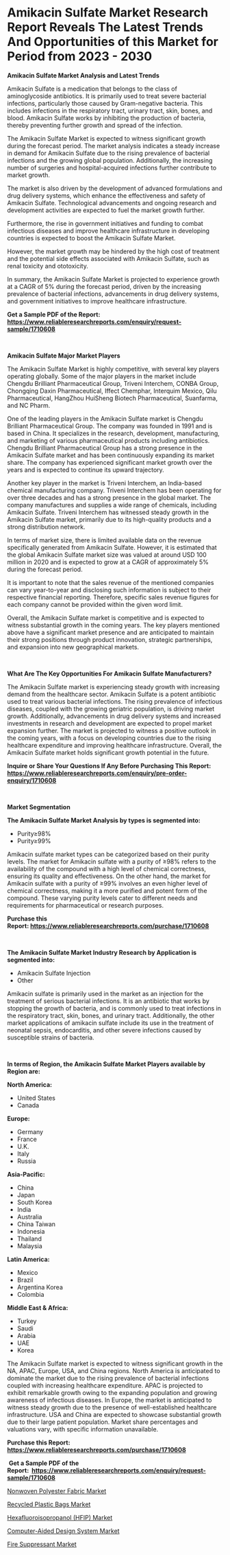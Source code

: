 <p><h1>Amikacin Sulfate Market Research Report Reveals The Latest Trends And Opportunities of this Market for Period from 2023 - 2030</h1></p><p><strong>Amikacin Sulfate Market Analysis and Latest Trends</strong></p>
<p><p>Amikacin Sulfate is a medication that belongs to the class of aminoglycoside antibiotics. It is primarily used to treat severe bacterial infections, particularly those caused by Gram-negative bacteria. This includes infections in the respiratory tract, urinary tract, skin, bones, and blood. Amikacin Sulfate works by inhibiting the production of bacteria, thereby preventing further growth and spread of the infection.</p><p>The Amikacin Sulfate Market is expected to witness significant growth during the forecast period. The market analysis indicates a steady increase in demand for Amikacin Sulfate due to the rising prevalence of bacterial infections and the growing global population. Additionally, the increasing number of surgeries and hospital-acquired infections further contribute to market growth.</p><p>The market is also driven by the development of advanced formulations and drug delivery systems, which enhance the effectiveness and safety of Amikacin Sulfate. Technological advancements and ongoing research and development activities are expected to fuel the market growth further.</p><p>Furthermore, the rise in government initiatives and funding to combat infectious diseases and improve healthcare infrastructure in developing countries is expected to boost the Amikacin Sulfate Market.</p><p>However, the market growth may be hindered by the high cost of treatment and the potential side effects associated with Amikacin Sulfate, such as renal toxicity and ototoxicity.</p><p>In summary, the Amikacin Sulfate Market is projected to experience growth at a CAGR of 5% during the forecast period, driven by the increasing prevalence of bacterial infections, advancements in drug delivery systems, and government initiatives to improve healthcare infrastructure.</p></p>
<p><strong>Get a Sample PDF of the Report:&nbsp; <a href="https://www.reliableresearchreports.com/enquiry/request-sample/1710608">https://www.reliableresearchreports.com/enquiry/request-sample/1710608</a></strong></p>
<p>&nbsp;</p>
<p><strong>Amikacin Sulfate Major Market Players</strong></p>
<p><p>The Amikacin Sulfate Market is highly competitive, with several key players operating globally. Some of the major players in the market include Chengdu Brilliant Pharmaceutical Group, Triveni Interchem, CONBA Group, Chongqing Daxin Pharmaceutical, Iffect Chemphar, Interquim Mexico, Qilu Pharmaceutical, HangZhou HuiSheng Biotech Pharmaceutical, Suanfarma, and NC Pharm.</p><p>One of the leading players in the Amikacin Sulfate market is Chengdu Brilliant Pharmaceutical Group. The company was founded in 1991 and is based in China. It specializes in the research, development, manufacturing, and marketing of various pharmaceutical products including antibiotics. Chengdu Brilliant Pharmaceutical Group has a strong presence in the Amikacin Sulfate market and has been continuously expanding its market share. The company has experienced significant market growth over the years and is expected to continue its upward trajectory.</p><p>Another key player in the market is Triveni Interchem, an India-based chemical manufacturing company. Triveni Interchem has been operating for over three decades and has a strong presence in the global market. The company manufactures and supplies a wide range of chemicals, including Amikacin Sulfate. Triveni Interchem has witnessed steady growth in the Amikacin Sulfate market, primarily due to its high-quality products and a strong distribution network.</p><p>In terms of market size, there is limited available data on the revenue specifically generated from Amikacin Sulfate. However, it is estimated that the global Amikacin Sulfate market size was valued at around USD 100 million in 2020 and is expected to grow at a CAGR of approximately 5% during the forecast period.</p><p>It is important to note that the sales revenue of the mentioned companies can vary year-to-year and disclosing such information is subject to their respective financial reporting. Therefore, specific sales revenue figures for each company cannot be provided within the given word limit.</p><p>Overall, the Amikacin Sulfate market is competitive and is expected to witness substantial growth in the coming years. The key players mentioned above have a significant market presence and are anticipated to maintain their strong positions through product innovation, strategic partnerships, and expansion into new geographical markets.</p></p>
<p>&nbsp;</p>
<p><strong>What Are The Key Opportunities For Amikacin Sulfate Manufacturers?</strong></p>
<p><p>The Amikacin Sulfate market is experiencing steady growth with increasing demand from the healthcare sector. Amikacin Sulfate is a potent antibiotic used to treat various bacterial infections. The rising prevalence of infectious diseases, coupled with the growing geriatric population, is driving market growth. Additionally, advancements in drug delivery systems and increased investments in research and development are expected to propel market expansion further. The market is projected to witness a positive outlook in the coming years, with a focus on developing countries due to the rising healthcare expenditure and improving healthcare infrastructure. Overall, the Amikacin Sulfate market holds significant growth potential in the future.</p></p>
<p><strong>Inquire or Share Your Questions If Any Before Purchasing This Report: <a href="https://www.reliableresearchreports.com/enquiry/pre-order-enquiry/1710608">https://www.reliableresearchreports.com/enquiry/pre-order-enquiry/1710608</a></strong></p>
<p>&nbsp;</p>
<p><strong>Market Segmentation</strong></p>
<p><strong>The Amikacin Sulfate Market Analysis by types is segmented into:</strong></p>
<p><ul><li>Purity≥98%</li><li>Purity≥99%</li></ul></p>
<p><p>Amikacin sulfate market types can be categorized based on their purity levels. The market for Amikacin sulfate with a purity of ≥98% refers to the availability of the compound with a high level of chemical correctness, ensuring its quality and effectiveness. On the other hand, the market for Amikacin sulfate with a purity of ≥99% involves an even higher level of chemical correctness, making it a more purified and potent form of the compound. These varying purity levels cater to different needs and requirements for pharmaceutical or research purposes.</p></p>
<p><strong>Purchase this Report:&nbsp;<a href="https://www.reliableresearchreports.com/purchase/1710608">https://www.reliableresearchreports.com/purchase/1710608</a></strong></p>
<p>&nbsp;</p>
<p><strong>The Amikacin Sulfate Market Industry Research by Application is segmented into:</strong></p>
<p><ul><li>Amikacin Sulfate Injection</li><li>Other</li></ul></p>
<p><p>Amikacin sulfate is primarily used in the market as an injection for the treatment of serious bacterial infections. It is an antibiotic that works by stopping the growth of bacteria, and is commonly used to treat infections in the respiratory tract, skin, bones, and urinary tract. Additionally, the other market applications of amikacin sulfate include its use in the treatment of neonatal sepsis, endocarditis, and other severe infections caused by susceptible strains of bacteria.</p></p>
<p>&nbsp;</p>
<p><strong>In terms of Region, the Amikacin Sulfate Market Players available by Region are:</strong></p>
<p>
    <p> <strong> North America: </strong>
        <ul>
            <li>United States</li>
            <li>Canada</li>
        </ul>
        </p> 
    <p> <strong> Europe: </strong>
        <ul>
            <li>Germany</li>
            <li>France</li>
            <li>U.K.</li>
            <li>Italy</li>
            <li>Russia</li>
        </ul>
        </p> 
    <p> <strong> Asia-Pacific: </strong>
        <ul>
            <li>China</li>
            <li>Japan</li>
            <li>South Korea</li>
            <li>India</li>
            <li>Australia</li>
            <li>China Taiwan</li>
            <li>Indonesia</li>
            <li>Thailand</li>
            <li>Malaysia</li>
        </ul>
        </p> 
    <p> <strong> Latin America: </strong>
        <ul>
            <li>Mexico</li>
            <li>Brazil</li>
            <li>Argentina Korea</li>
            <li>Colombia</li>
        </ul>
        </p> 
    <p> <strong> Middle East & Africa: </strong>
        <ul>
            <li>Turkey</li>
            <li>Saudi</li>
            <li>Arabia</li>
            <li>UAE</li>
            <li>Korea</li>
        </ul>
    </p>
    </p>
<p><p>The Amikacin Sulfate market is expected to witness significant growth in the NA, APAC, Europe, USA, and China regions. North America is anticipated to dominate the market due to the rising prevalence of bacterial infections coupled with increasing healthcare expenditure. APAC is projected to exhibit remarkable growth owing to the expanding population and growing awareness of infectious diseases. In Europe, the market is anticipated to witness steady growth due to the presence of well-established healthcare infrastructure. USA and China are expected to showcase substantial growth due to their large patient population. Market share percentages and valuations vary, with specific information unavailable.</p></p>
<p><strong>Purchase this Report: <a href="https://www.reliableresearchreports.com/purchase/1710608">https://www.reliableresearchreports.com/purchase/1710608</a></strong></p>
<p>&nbsp;<strong>Get a Sample PDF of the Report:&nbsp;&nbsp;<a href="https://www.reliableresearchreports.com/enquiry/request-sample/1710608">https://www.reliableresearchreports.com/enquiry/request-sample/1710608</a></strong></p>
<p><strong></strong></p>
<p><p><a href="https://www.linkedin.com/pulse/nonwoven-polyester-fabric-market-research-report-unlocks-xabkc/">Nonwoven Polyester Fabric Market</a></p><p><a href="https://www.linkedin.com/pulse/recycled-plastic-bags-market-size-2023-2030-global-cfs0c/">Recycled Plastic Bags Market</a></p><p><a href="https://github.com/gshchiplitsov/Market-Research-Report-List-1/blob/main/hexafluoroisopropanol-hfip-market.md">Hexafluoroisopropanol (HFIP) Market</a></p><p><a href="https://medium.com/@landis15236/computer-aided-design-system-market-insight-market-trends-growth-forecasted-from-2023-to-2030-f28138146de7">Computer-Aided Design System Market</a></p><p><a href="https://github.com/ambrozg/Market-Research-Report-List-1/blob/main/fire-suppressant-market.md">Fire Suppressant Market</a></p></p>